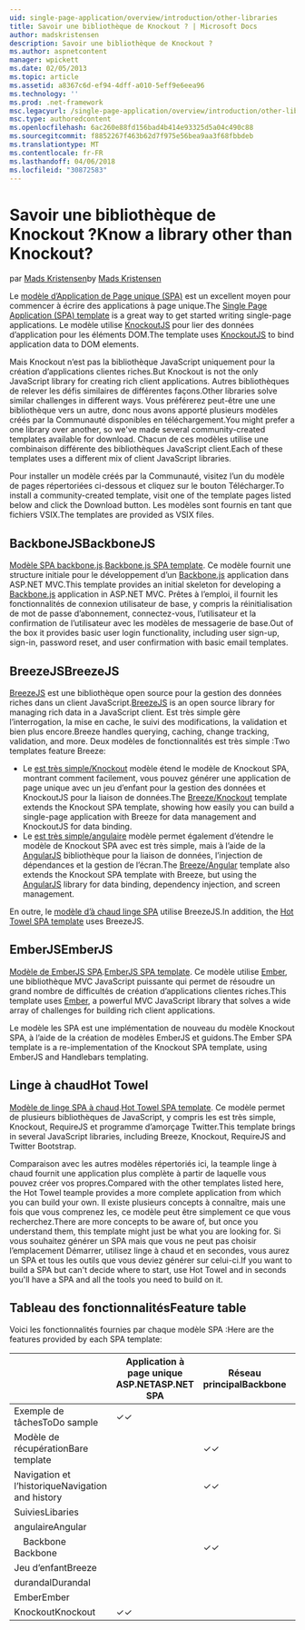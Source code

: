```yaml
---
uid: single-page-application/overview/introduction/other-libraries
title: Savoir une bibliothèque de Knockout ? | Microsoft Docs
author: madskristensen
description: Savoir une bibliothèque de Knockout ?
ms.author: aspnetcontent
manager: wpickett
ms.date: 02/05/2013
ms.topic: article
ms.assetid: a8367c6d-ef94-4dff-a010-5eff9e6eea96
ms.technology: ''
ms.prod: .net-framework
msc.legacyurl: /single-page-application/overview/introduction/other-libraries
msc.type: authoredcontent
ms.openlocfilehash: 6ac260e88fd156bad4b414e93325d5a04c490c88
ms.sourcegitcommit: f8852267f463b62d7f975e56bea9aa3f68fbbdeb
ms.translationtype: MT
ms.contentlocale: fr-FR
ms.lasthandoff: 04/06/2018
ms.locfileid: "30872583"
---
```

<a name="know-a-library-other-than-knockout"></a><span data-ttu-id="42894-104">Savoir une bibliothèque de Knockout ?</span><span class="sxs-lookup"><span data-stu-id="42894-104">Know a library other than Knockout?</span></span>
====================
<span data-ttu-id="42894-105">par [Mads Kristensen](https://github.com/madskristensen)</span><span class="sxs-lookup"><span data-stu-id="42894-105">by [Mads Kristensen](https://github.com/madskristensen)</span></span>

<span data-ttu-id="42894-106">Le [modèle d’Application de Page unique (SPA)](knockoutjs-template.md) est un excellent moyen pour commencer à écrire des applications à page unique.</span><span class="sxs-lookup"><span data-stu-id="42894-106">The [Single Page Application (SPA) template](knockoutjs-template.md) is a great way to get started writing single-page applications.</span></span> <span data-ttu-id="42894-107">Le modèle utilise [KnockoutJS](http://knockoutjs.com/) pour lier des données d’application pour les éléments DOM.</span><span class="sxs-lookup"><span data-stu-id="42894-107">The template uses [KnockoutJS](http://knockoutjs.com/) to bind application data to DOM elements.</span></span>

<span data-ttu-id="42894-108">Mais Knockout n’est pas la bibliothèque JavaScript uniquement pour la création d’applications clientes riches.</span><span class="sxs-lookup"><span data-stu-id="42894-108">But Knockout is not the only JavaScript library for creating rich client applications.</span></span> <span data-ttu-id="42894-109">Autres bibliothèques de relever les défis similaires de différentes façons.</span><span class="sxs-lookup"><span data-stu-id="42894-109">Other libraries solve similar challenges in different ways.</span></span> <span data-ttu-id="42894-110">Vous préférerez peut-être une une bibliothèque vers un autre, donc nous avons apporté plusieurs modèles créés par la Communauté disponibles en téléchargement.</span><span class="sxs-lookup"><span data-stu-id="42894-110">You might prefer a one library over another, so we've made several community-created templates available for download.</span></span> <span data-ttu-id="42894-111">Chacun de ces modèles utilise une combinaison différente des bibliothèques JavaScript client.</span><span class="sxs-lookup"><span data-stu-id="42894-111">Each of these templates uses a different mix of client JavaScript libraries.</span></span>

<span data-ttu-id="42894-112">Pour installer un modèle créés par la Communauté, visitez l’un du modèle de pages répertoriées ci-dessous et cliquez sur le bouton Télécharger.</span><span class="sxs-lookup"><span data-stu-id="42894-112">To install a community-created template, visit one of the template pages listed below and click the Download button.</span></span> <span data-ttu-id="42894-113">Les modèles sont fournis en tant que fichiers VSIX.</span><span class="sxs-lookup"><span data-stu-id="42894-113">The templates are provided as VSIX files.</span></span>

## <a name="backbonejs"></a><span data-ttu-id="42894-114">BackboneJS</span><span class="sxs-lookup"><span data-stu-id="42894-114">BackboneJS</span></span>

<span data-ttu-id="42894-115">[Modèle SPA backbone.js](../templates/backbonejs-template.md).</span><span class="sxs-lookup"><span data-stu-id="42894-115">[Backbone.js SPA template](../templates/backbonejs-template.md).</span></span> <span data-ttu-id="42894-116">Ce modèle fournit une structure initiale pour le développement d’un [Backbone.js](http://backbonejs.org/) application dans ASP.NET MVC.</span><span class="sxs-lookup"><span data-stu-id="42894-116">This template provides an initial skeleton for developing a [Backbone.js](http://backbonejs.org/) application in ASP.NET MVC.</span></span> <span data-ttu-id="42894-117">Prêtes à l’emploi, il fournit les fonctionnalités de connexion utilisateur de base, y compris la réinitialisation de mot de passe d’abonnement, connectez-vous, l’utilisateur et la confirmation de l’utilisateur avec les modèles de messagerie de base.</span><span class="sxs-lookup"><span data-stu-id="42894-117">Out of the box it provides basic user login functionality, including user sign-up, sign-in, password reset, and user confirmation with basic email templates.</span></span>

## <a name="breezejs"></a><span data-ttu-id="42894-118">BreezeJS</span><span class="sxs-lookup"><span data-stu-id="42894-118">BreezeJS</span></span>

<span data-ttu-id="42894-119">[BreezeJS](http://www.breezejs.com/?utm_source=ms-spa) est une bibliothèque open source pour la gestion des données riches dans un client JavaScript.</span><span class="sxs-lookup"><span data-stu-id="42894-119">[BreezeJS](http://www.breezejs.com/?utm_source=ms-spa) is an open source library for managing rich data in a JavaScript client.</span></span> <span data-ttu-id="42894-120">Est très simple gère l’interrogation, la mise en cache, le suivi des modifications, la validation et bien plus encore.</span><span class="sxs-lookup"><span data-stu-id="42894-120">Breeze handles querying, caching, change tracking, validation, and more.</span></span> <span data-ttu-id="42894-121">Deux modèles de fonctionnalités est très simple :</span><span class="sxs-lookup"><span data-stu-id="42894-121">Two templates feature Breeze:</span></span>

- <span data-ttu-id="42894-122">Le [est très simple/Knockout](../templates/breezeknockout-template.md) modèle étend le modèle de Knockout SPA, montrant comment facilement, vous pouvez générer une application de page unique avec un jeu d’enfant pour la gestion des données et KnockoutJS pour la liaison de données.</span><span class="sxs-lookup"><span data-stu-id="42894-122">The [Breeze/Knockout](../templates/breezeknockout-template.md) template extends the Knockout SPA template, showing how easily you can build a single-page application with Breeze for data management and KnockoutJS for data binding.</span></span>
- <span data-ttu-id="42894-123">Le [est très simple/angulaire](../templates/breezeangular-template.md) modèle permet également d’étendre le modèle de Knockout SPA avec est très simple, mais à l’aide de la [AngularJS](http://angularjs.org) bibliothèque pour la liaison de données, l’injection de dépendances et la gestion de l’écran.</span><span class="sxs-lookup"><span data-stu-id="42894-123">The [Breeze/Angular](../templates/breezeangular-template.md) template also extends the Knockout SPA template with Breeze, but using the [AngularJS](http://angularjs.org) library for data binding, dependency injection, and screen management.</span></span>

<span data-ttu-id="42894-124">En outre, le [modèle d’à chaud linge SPA](../templates/hottowel-template.md) utilise BreezeJS.</span><span class="sxs-lookup"><span data-stu-id="42894-124">In addition, the [Hot Towel SPA template](../templates/hottowel-template.md) uses BreezeJS.</span></span>

## <a name="emberjs"></a><span data-ttu-id="42894-125">EmberJS</span><span class="sxs-lookup"><span data-stu-id="42894-125">EmberJS</span></span>

<span data-ttu-id="42894-126">[Modèle de EmberJS SPA](../templates/emberjs-template.md).</span><span class="sxs-lookup"><span data-stu-id="42894-126">[EmberJS SPA template](../templates/emberjs-template.md).</span></span> <span data-ttu-id="42894-127">Ce modèle utilise [Ember](http://emberjs.com/), une bibliothèque MVC JavaScript puissante qui permet de résoudre un grand nombre de difficultés de création d’applications clientes riches.</span><span class="sxs-lookup"><span data-stu-id="42894-127">This template uses [Ember](http://emberjs.com/), a powerful MVC JavaScript library that solves a wide array of challenges for building rich client applications.</span></span>

<span data-ttu-id="42894-128">Le modèle les SPA est une implémentation de nouveau du modèle Knockout SPA, à l’aide de la création de modèles EmberJS et guidons.</span><span class="sxs-lookup"><span data-stu-id="42894-128">The Ember SPA template is a re-implementation of the Knockout SPA template, using EmberJS and Handlebars templating.</span></span>

## <a name="hot-towel"></a><span data-ttu-id="42894-129">Linge à chaud</span><span class="sxs-lookup"><span data-stu-id="42894-129">Hot Towel</span></span>

<span data-ttu-id="42894-130">[Modèle de linge SPA à chaud](../templates/hottowel-template.md).</span><span class="sxs-lookup"><span data-stu-id="42894-130">[Hot Towel SPA template](../templates/hottowel-template.md).</span></span> <span data-ttu-id="42894-131">Ce modèle permet de plusieurs bibliothèques de JavaScript, y compris les est très simple, Knockout, RequireJS et programme d’amorçage Twitter.</span><span class="sxs-lookup"><span data-stu-id="42894-131">This template brings in several JavaScript libraries, including Breeze, Knockout, RequireJS and Twitter Bootstrap.</span></span>

<span data-ttu-id="42894-132">Comparaison avec les autres modèles répertoriés ici, la teample linge à chaud fournit une application plus complète à partir de laquelle vous pouvez créer vos propres.</span><span class="sxs-lookup"><span data-stu-id="42894-132">Compared with the other templates listed here, the Hot Towel teample provides a more complete application from which you can build your own.</span></span> <span data-ttu-id="42894-133">Il existe plusieurs concepts à connaître, mais une fois que vous comprenez les, ce modèle peut être simplement ce que vous recherchez.</span><span class="sxs-lookup"><span data-stu-id="42894-133">There are more concepts to be aware of, but once you understand them, this template might just be what you are looking for.</span></span> <span data-ttu-id="42894-134">Si vous souhaitez générer un SPA mais que vous ne peut pas choisir l’emplacement Démarrer, utilisez linge à chaud et en secondes, vous aurez un SPA et tous les outils que vous deviez générer sur celui-ci.</span><span class="sxs-lookup"><span data-stu-id="42894-134">If you want to build a SPA but can't decide where to start, use Hot Towel and in seconds you'll have a SPA and all the tools you need to build on it.</span></span>

## <a name="feature-table"></a><span data-ttu-id="42894-135">Tableau des fonctionnalités</span><span class="sxs-lookup"><span data-stu-id="42894-135">Feature table</span></span>

<span data-ttu-id="42894-136">Voici les fonctionnalités fournies par chaque modèle SPA :</span><span class="sxs-lookup"><span data-stu-id="42894-136">Here are the features provided by each SPA template:</span></span>


|                        | <span data-ttu-id="42894-137">Application à page unique ASP.NET</span><span class="sxs-lookup"><span data-stu-id="42894-137">ASP.NET SPA</span></span> | <span data-ttu-id="42894-138">Réseau principal</span><span class="sxs-lookup"><span data-stu-id="42894-138">Backbone</span></span> | <span data-ttu-id="42894-139">Jeu d’enfant/angulaire</span><span class="sxs-lookup"><span data-stu-id="42894-139">Breeze/Angular</span></span> | <span data-ttu-id="42894-140">Jeu d’enfant/KO</span><span class="sxs-lookup"><span data-stu-id="42894-140">Breeze/KO</span></span> |  <span data-ttu-id="42894-141">Ember</span><span class="sxs-lookup"><span data-stu-id="42894-141">Ember</span></span>   | <span data-ttu-id="42894-142">Linge à chaud</span><span class="sxs-lookup"><span data-stu-id="42894-142">Hot Towel</span></span> |
|------------------------|-------------|----------|----------------|-----------|----------|-----------|
|      <span data-ttu-id="42894-143">Exemple de tâches</span><span class="sxs-lookup"><span data-stu-id="42894-143">ToDo sample</span></span>       |  <span data-ttu-id="42894-144">&#10003;</span><span class="sxs-lookup"><span data-stu-id="42894-144">&#10003;</span></span>   |          |    <span data-ttu-id="42894-145">&#10003;</span><span class="sxs-lookup"><span data-stu-id="42894-145">&#10003;</span></span>    | <span data-ttu-id="42894-146">&#10003;</span><span class="sxs-lookup"><span data-stu-id="42894-146">&#10003;</span></span>  | <span data-ttu-id="42894-147">&#10003;</span><span class="sxs-lookup"><span data-stu-id="42894-147">&#10003;</span></span> |           |
|     <span data-ttu-id="42894-148">Modèle de récupération</span><span class="sxs-lookup"><span data-stu-id="42894-148">Bare template</span></span>      |             | <span data-ttu-id="42894-149">&#10003;</span><span class="sxs-lookup"><span data-stu-id="42894-149">&#10003;</span></span> |                |           |          | <span data-ttu-id="42894-150">&#10003;</span><span class="sxs-lookup"><span data-stu-id="42894-150">&#10003;</span></span>  |
| <span data-ttu-id="42894-151">Navigation et l’historique</span><span class="sxs-lookup"><span data-stu-id="42894-151">Navigation and history</span></span> |             | <span data-ttu-id="42894-152">&#10003;</span><span class="sxs-lookup"><span data-stu-id="42894-152">&#10003;</span></span> |    <span data-ttu-id="42894-153">&#10003;</span><span class="sxs-lookup"><span data-stu-id="42894-153">&#10003;</span></span>    |           | <span data-ttu-id="42894-154">&#10003;</span><span class="sxs-lookup"><span data-stu-id="42894-154">&#10003;</span></span> | <span data-ttu-id="42894-155">&#10003;</span><span class="sxs-lookup"><span data-stu-id="42894-155">&#10003;</span></span>  |
|        <span data-ttu-id="42894-156">Suivies</span><span class="sxs-lookup"><span data-stu-id="42894-156">Libaries</span></span>        |             |          |                |           |          |           |
|        <span data-ttu-id="42894-157">angulaire</span><span class="sxs-lookup"><span data-stu-id="42894-157">Angular</span></span>         |             |          |    <span data-ttu-id="42894-158">&#10003;</span><span class="sxs-lookup"><span data-stu-id="42894-158">&#10003;</span></span>    |           |          |           |
|    <span data-ttu-id="42894-159">&#8195;Backbone</span><span class="sxs-lookup"><span data-stu-id="42894-159">&#8195;Backbone</span></span>     |             | <span data-ttu-id="42894-160">&#10003;</span><span class="sxs-lookup"><span data-stu-id="42894-160">&#10003;</span></span> |                |           |          |           |
|         <span data-ttu-id="42894-161">Jeu d’enfant</span><span class="sxs-lookup"><span data-stu-id="42894-161">Breeze</span></span>         |             |          |    <span data-ttu-id="42894-162">&#10003;</span><span class="sxs-lookup"><span data-stu-id="42894-162">&#10003;</span></span>    | <span data-ttu-id="42894-163">&#10003;</span><span class="sxs-lookup"><span data-stu-id="42894-163">&#10003;</span></span>  |          | <span data-ttu-id="42894-164">&#10003;</span><span class="sxs-lookup"><span data-stu-id="42894-164">&#10003;</span></span>  |
|        <span data-ttu-id="42894-165">durandal</span><span class="sxs-lookup"><span data-stu-id="42894-165">Durandal</span></span>        |             |          |                |           |          | <span data-ttu-id="42894-166">&#10003;</span><span class="sxs-lookup"><span data-stu-id="42894-166">&#10003;</span></span>  |
|         <span data-ttu-id="42894-167">Ember</span><span class="sxs-lookup"><span data-stu-id="42894-167">Ember</span></span>          |             |          |                |           | <span data-ttu-id="42894-168">&#10003;</span><span class="sxs-lookup"><span data-stu-id="42894-168">&#10003;</span></span> |           |
|        <span data-ttu-id="42894-169">Knockout</span><span class="sxs-lookup"><span data-stu-id="42894-169">Knockout</span></span>        |  <span data-ttu-id="42894-170">&#10003;</span><span class="sxs-lookup"><span data-stu-id="42894-170">&#10003;</span></span>   |          |                | <span data-ttu-id="42894-171">&#10003;</span><span class="sxs-lookup"><span data-stu-id="42894-171">&#10003;</span></span>  |          | <span data-ttu-id="42894-172">&#10003;</span><span class="sxs-lookup"><span data-stu-id="42894-172">&#10003;</span></span>  |

